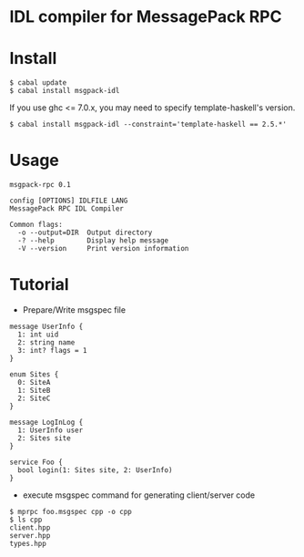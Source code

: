 IDL compiler for MessagePack RPC
================================

# Install

~~~ {.bash}
$ cabal update
$ cabal install msgpack-idl
~~~

If you use ghc <= 7.0.x, you may need to specify template-haskell's version.

~~~ {.bash}
$ cabal install msgpack-idl --constraint='template-haskell == 2.5.*'
~~~

# Usage

~~~
msgpack-rpc 0.1

config [OPTIONS] IDLFILE LANG
MessagePack RPC IDL Compiler
  
Common flags:
  -o --output=DIR  Output directory
  -? --help        Display help message
  -V --version     Print version information
~~~

# Tutorial

* Prepare/Write msgspec file

~~~
message UserInfo {
  1: int uid
  2: string name
  3: int? flags = 1
}

enum Sites {
  0: SiteA
  1: SiteB
  2: SiteC
}

message LogInLog {
  1: UserInfo user
  2: Sites site
}

service Foo {
  bool login(1: Sites site, 2: UserInfo)
}
~~~

* execute msgspec command for generating client/server code

~~~ {.bash}
$ mprpc foo.msgspec cpp -o cpp
$ ls cpp
client.hpp
server.hpp
types.hpp
~~~
